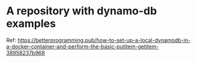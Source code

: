 # A repository with dynamo-db examples

Ref: https://betterprogramming.pub/how-to-set-up-a-local-dynamodb-in-a-docker-container-and-perform-the-basic-putitem-getitem-38958237b968